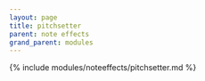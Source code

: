 ```yaml
---
layout: page
title: pitchsetter
parent: note effects
grand_parent: modules
---
```


{% include modules/noteeffects/pitchsetter.md %}
